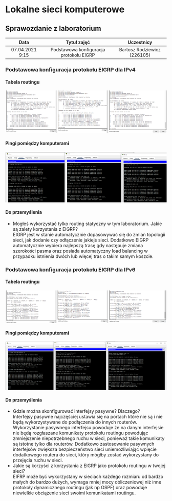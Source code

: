 # Lokalne sieci komputerowe

## Sprawozdanie z laboratorium

Data | Tytuł zajęć | Uczestnicy
:-: | :-: | :-:
07.04.2021 9:15 | Podstawowa konfiguracja protokołu EIGRP | Bartosz Rodziewicz (226105)

### Podstawowa konfiguracja protokołu EIGRP dla IPv4
#### Tabela routingu
![tabela routingu - zad 1](screenshots/01.png)

#### Pingi pomiędzy komputerami
![pingi - zad 1](screenshots/02.png)

#### Do przemyślenia
* Mogłeś wykorzystać tylko routing statyczny w tym laboratorium. Jakie są zalety korzystania z EIGRP?  
	EIGRP jest w stanie automatycznie dopasowywać się do zmian topologii sieci, jak dodanie czy odłączenie jakiejś sieci. Dodatkowo EIGRP automatycznie wybiera najlepszą trasę gdy następuje zmiana szerokości pasma oraz posiada automatyczny load balancing w przypadku istnienia dwóch lub więcej tras o takim samym koszcie.

### Podstawowa konfiguracja protokołu EIGRP dla IPv6
#### Tabela routingu
![tabela routingu - zad 2](screenshots/03.png)

<div class="page-break"></div>

#### Pingi pomiędzy komputerami
![pingi - zad 2](screenshots/04.png)

#### Do przemyślenia
* Gdzie można skonfigurować interfejsy pasywne? Dlaczego?  
	Interfejsy pasywne najczęściej ustawia się na portach które nie są i nie będą wykorzystywane do podłączenia do innych routerów. Wykorzystanie pasywnego interfejsu powoduje że na danym interfejsie nie będą rozgłaszane komunikaty protokołu routingu powodując zmniejszenie niepotrzebnego ruchu w sieci, ponieważ takie komunikaty są istotne tylko dla routerów. Dodatkowo zastosowanie pasywnych interfejsów zwiększa bezpieczeństwo sieci uniemożliwiając wpięcie dodatkowego routera do sieci, który mógłby zostać wykorzystany do przejęcia ruchu w sieci.
* Jakie są korzyści z korzystania z EIGRP jako protokołu routingu w twojej sieci?  
	EIFRP może być wykorzystany w sieciach każdego rozmiaru od bardzo małych do bardzo dużych, wymaga mniej mocy obliczeniowej niż inne protokoły dynamicznego routingu (jak np OSPF) oraz powoduje niewielkie obciążenie sieci swoimi komunikatami routingu.
